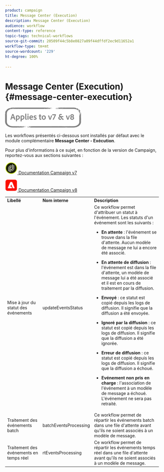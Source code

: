 ```yaml
---
product: campaign
title: Message Center (Execution)
description: Message Center (Execution)
audience: workflow
content-type: reference
topic-tags: technical-workflows
source-git-commit: 20509f44c5b8e0827a09f44dffdf2ec9d11652a1
workflow-type: tm+mt
source-wordcount: '229'
ht-degree: 100%

---
```



# Message Center (Execution){#message-center-execution}

![](../../assets/common.svg)

Les workflows présentés ci-dessous sont installés par défaut avec le module complémentaire **Message Center - Exécution**.

Pour plus d&#39;informations à ce sujet, en fonction de la version de Campaign, reportez-vous aux sections suivantes :

![](assets/do-not-localize/v7.jpeg)[  Documentation Campaign v7](../../message-center/using/about-transactional-messaging.md)

![](assets/do-not-localize/v8.png)[  Documentation Campaign v8](https://experienceleague.adobe.com/docs/campaign/campaign-v8/send/transactional.html?lang=fr)

<table> 
 <tbody> 
  <tr> 
   <td> <strong>Libellé</strong><br /> </td> 
   <td> <strong>Nom interne</strong><br /> </td> 
   <td> <strong>Description</strong><br /> </td> 
  </tr> 
  <tr> 
   <td> <span class="uicontrol">Mise à jour du statut des événements</span> <br /> </td> 
   <td> <span class="uicontrol">updateEventsStatus</span> <br /> </td> 
   <td> Ce workflow permet d'attribuer un statut à l'événement. Les statuts d'un événement sont les suivants :<br /> 
    <ul> 
     <li> <p><strong>En attente</strong> : l'événement se trouve dans la file d'attente. Aucun modèle de message ne lui a encore été associé.</p> </li> 
     <li> <p><strong>En attente de diffusion</strong> : l'événement est dans la file d'attente, un modèle de message lui a été associé et il est en cours de traitement par la diffusion.</p> </li> 
     <li> <p><strong>Envoyé</strong> : ce statut est copié depuis les logs de diffusion. Il signifie que la diffusion a été envoyée.</p> </li> 
     <li> <p><strong>Ignoré par la diffusion</strong> : ce statut est copié depuis les logs de diffusion. Il signifie que la diffusion a été ignorée.</p> </li> 
     <li> <p><strong>Erreur de diffusion</strong> : ce statut est copié depuis les logs de diffusion. Il signifie que la diffusion a échoué.</p> </li> 
     <li> <p><strong>Evénement non pris en charge</strong> : l'association de l'événement à un modèle de message a échoué. L'événement ne sera pas retraité.</p> </li> 
    </ul> </td> 
  </tr> 
  <tr> 
   <td> <span class="uicontrol">Traitement des événements batch</span> <br /> </td> 
   <td> <span class="uicontrol">batchEventsProcessing</span> <br /> </td> 
   <td> Ce workflow permet de répartir les événements batch dans une file d'attente avant qu'ils ne soient associés à un modèle de message. <br /> </td> 
  </tr> 
  <tr> 
   <td> <span class="uicontrol">Traitement des événements en temps réel</span> <br /> </td> 
   <td> <span class="uicontrol">rtEventsProcessing</span> <br /> </td> 
   <td> Ce workflow permet de répartir les événements temps réel dans une file d'attente avant qu'ils ne soient associés à un modèle de message. <br /> </td> 
  </tr> 
 </tbody> 
</table>

